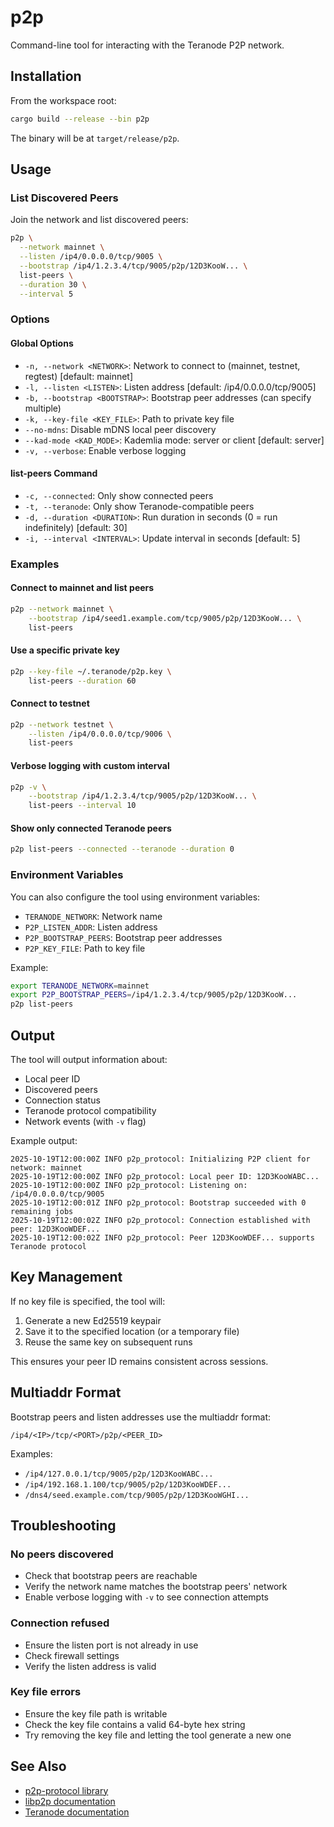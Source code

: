 # p2p

Command-line tool for interacting with the Teranode P2P network.

## Installation

From the workspace root:

```bash
cargo build --release --bin p2p
```

The binary will be at `target/release/p2p`.

## Usage

### List Discovered Peers

Join the network and list discovered peers:

```bash
p2p \
  --network mainnet \
  --listen /ip4/0.0.0.0/tcp/9005 \
  --bootstrap /ip4/1.2.3.4/tcp/9005/p2p/12D3KooW... \
  list-peers \
  --duration 30 \
  --interval 5
```

### Options

#### Global Options

- `-n, --network <NETWORK>`: Network to connect to (mainnet, testnet, regtest) [default: mainnet]
- `-l, --listen <LISTEN>`: Listen address [default: /ip4/0.0.0.0/tcp/9005]
- `-b, --bootstrap <BOOTSTRAP>`: Bootstrap peer addresses (can specify multiple)
- `-k, --key-file <KEY_FILE>`: Path to private key file
- `--no-mdns`: Disable mDNS local peer discovery
- `--kad-mode <KAD_MODE>`: Kademlia mode: server or client [default: server]
- `-v, --verbose`: Enable verbose logging

#### list-peers Command

- `-c, --connected`: Only show connected peers
- `-t, --teranode`: Only show Teranode-compatible peers
- `-d, --duration <DURATION>`: Run duration in seconds (0 = run indefinitely) [default: 30]
- `-i, --interval <INTERVAL>`: Update interval in seconds [default: 5]

### Examples

#### Connect to mainnet and list peers

```bash
p2p --network mainnet \
    --bootstrap /ip4/seed1.example.com/tcp/9005/p2p/12D3KooW... \
    list-peers
```

#### Use a specific private key

```bash
p2p --key-file ~/.teranode/p2p.key \
    list-peers --duration 60
```

#### Connect to testnet

```bash
p2p --network testnet \
    --listen /ip4/0.0.0.0/tcp/9006 \
    list-peers
```

#### Verbose logging with custom interval

```bash
p2p -v \
    --bootstrap /ip4/1.2.3.4/tcp/9005/p2p/12D3KooW... \
    list-peers --interval 10
```

#### Show only connected Teranode peers

```bash
p2p list-peers --connected --teranode --duration 0
```

### Environment Variables

You can also configure the tool using environment variables:

- `TERANODE_NETWORK`: Network name
- `P2P_LISTEN_ADDR`: Listen address
- `P2P_BOOTSTRAP_PEERS`: Bootstrap peer addresses
- `P2P_KEY_FILE`: Path to key file

Example:

```bash
export TERANODE_NETWORK=mainnet
export P2P_BOOTSTRAP_PEERS=/ip4/1.2.3.4/tcp/9005/p2p/12D3KooW...
p2p list-peers
```

## Output

The tool will output information about:

- Local peer ID
- Discovered peers
- Connection status
- Teranode protocol compatibility
- Network events (with `-v` flag)

Example output:

```
2025-10-19T12:00:00Z INFO p2p_protocol: Initializing P2P client for network: mainnet
2025-10-19T12:00:00Z INFO p2p_protocol: Local peer ID: 12D3KooWABC...
2025-10-19T12:00:00Z INFO p2p_protocol: Listening on: /ip4/0.0.0.0/tcp/9005
2025-10-19T12:00:01Z INFO p2p_protocol: Bootstrap succeeded with 0 remaining jobs
2025-10-19T12:00:02Z INFO p2p_protocol: Connection established with peer: 12D3KooWDEF...
2025-10-19T12:00:02Z INFO p2p_protocol: Peer 12D3KooWDEF... supports Teranode protocol
```

## Key Management

If no key file is specified, the tool will:

1. Generate a new Ed25519 keypair
2. Save it to the specified location (or a temporary file)
3. Reuse the same key on subsequent runs

This ensures your peer ID remains consistent across sessions.

## Multiaddr Format

Bootstrap peers and listen addresses use the multiaddr format:

```
/ip4/<IP>/tcp/<PORT>/p2p/<PEER_ID>
```

Examples:
- `/ip4/127.0.0.1/tcp/9005/p2p/12D3KooWABC...`
- `/ip4/192.168.1.100/tcp/9005/p2p/12D3KooWDEF...`
- `/dns4/seed.example.com/tcp/9005/p2p/12D3KooWGHI...`

## Troubleshooting

### No peers discovered

- Check that bootstrap peers are reachable
- Verify the network name matches the bootstrap peers' network
- Enable verbose logging with `-v` to see connection attempts

### Connection refused

- Ensure the listen port is not already in use
- Check firewall settings
- Verify the listen address is valid

### Key file errors

- Ensure the key file path is writable
- Check the key file contains a valid 64-byte hex string
- Try removing the key file and letting the tool generate a new one

## See Also

- [p2p-protocol library](../p2p-protocol/README.md)
- [libp2p documentation](https://docs.libp2p.io/)
- [Teranode documentation](https://github.com/bsv-blockchain/teranode)
